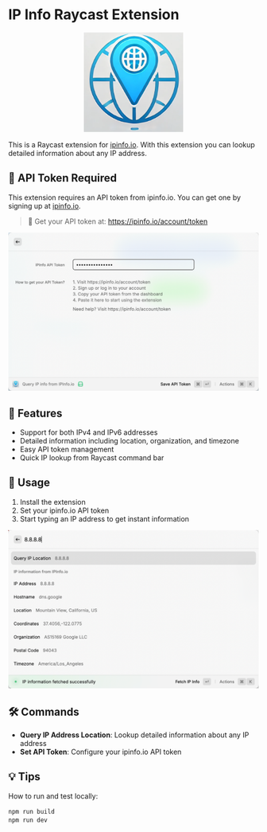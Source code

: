 # IP Info Raycast Extension

<p align="center">
    <img src="./assets/ipinfo.png" width="200" height="200" />
</p>

This is a Raycast extension for [ipinfo.io](https://ipinfo.io/). With this extension you can lookup detailed information about any IP address.

## 🔑 API Token Required

This extension requires an API token from ipinfo.io. You can get one by signing up at [ipinfo.io](https://ipinfo.io/).

> 📝 Get your API token at: https://ipinfo.io/account/token

![How to set API token](metadata/quickview-how-to-set-apitoken.png)

## 🔧 Features

- Support for both IPv4 and IPv6 addresses
- Detailed information including location, organization, and timezone
- Easy API token management
- Quick IP lookup from Raycast command bar

## 📝 Usage

1. Install the extension
2. Set your ipinfo.io API token
3. Start typing an IP address to get instant information

![How to query IP info](metadata/quickview-how-to-query-ipinfo.png)

## 🛠️ Commands

- **Query IP Address Location**: Lookup detailed information about any IP address
- **Set API Token**: Configure your ipinfo.io API token 

## 💡 Tips

How to run and test locally:

```bash
npm run build
npm run dev
```
